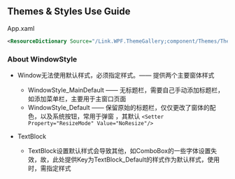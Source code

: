 ## Themes & Styles Use Guide

App.xaml

``` xml
<ResourceDictionary Source="/Link.WPF.ThemeGallery;component/Themes/Theme.Dark.xaml" />
```


### About WindowStyle

* Window无法使用默认样式，必须指定样式。—— 提供两个主要窗体样式
    * WindowStyle_MainDefault —— 无标题栏，需要自己手动添加标题栏，如添加菜单栏，主要用于主窗口页面
    * WindowStyle_Default —— 保留原始的标题栏，仅仅更改了窗体的配色，以及系统按钮，常用于弹窗 ，其默认 `<Setter Property="ResizeMode" Value="NoResize"/>`


* TextBlock 
    * TextBlock设置默认样式会导致其他，如ComboBox的一些字体设置失效，故，此处提供Key为TextBlock_Default的样式作为默认样式，使用时，需指定样式